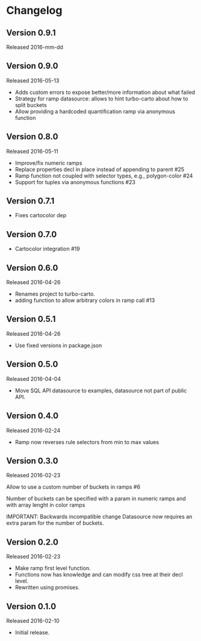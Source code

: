 # Changelog

## Version 0.9.1
Released 2016-mm-dd


## Version 0.9.0
Released 2016-05-13

- Adds custom errors to expose better/more information about what failed
- Strategy for ramp datasource: allows to hint turbo-carto about how to split buckets
- Allow providing a hardcoded quantification ramp via anonymous function


## Version 0.8.0
Released 2016-05-11

- Improve/fix numeric ramps
- Replace properties decl in place instead of appending to parent #25
- Ramp function not coupled with selector types, e.g., polygon-color #24
- Support for tuples via anonymous functions #23


## Version 0.7.1

- Fixes cartocolor dep

## Version 0.7.0

- Cartocolor integration #19


## Version 0.6.0
Released 2016-04-26

- Renames project to turbo-carto.
- adding function to allow arbitrary colors in ramp call #13


## Version 0.5.1
Released 2016-04-26

- Use fixed versions in package.json


## Version 0.5.0
Released 2016-04-04

 - Move SQL API datasource to examples, datasource not part of public API.


## Version 0.4.0
Released 2016-02-24

 - Ramp now reverses rule selectors from min to max values


## Version 0.3.0
Released 2016-02-23

Allow to use a custom number of buckets in ramps #6

Number of buckets can be specified with a param in numeric ramps
and with array lenght in color ramps

IMPORTANT: Backwards incompatible change
Datasource now requires an extra param for the number of buckets.


## Version 0.2.0
Released 2016-02-23

 - Make ramp first level function.
 - Functions now has knowledge and can modify css tree at their decl level.
 - Rewritten using promises.


## Version 0.1.0
Released 2016-02-10

 - Initial release.
